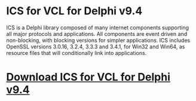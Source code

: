 # ICS for VCL for Delphi v9.4

ICS is a Delphi library composed of many internet components supporting all major protocols and applications. All components are event driven and non-blocking, with blocking versions for simpler applications. ICS includes OpenSSL versions 3.0.16, 3.2.4, 3.3.3 and 3.4.1, for Win32 and Win64, as resource files that will conditionally link into applications.

# [Download ICS for VCL for Delphi v9.4](https://developer.team/delphi/35324-ics-for-vcl-for-delphi-v94.html)
